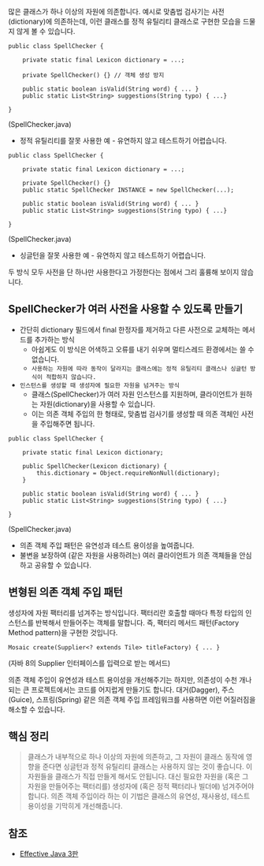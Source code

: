많은 클래스가 하나 이상의 자원에 의존합니다. 예시로 맞춤법 검사기는 사전(dictionary)에 의존하는데, 이런 클래스를 정적 유틸리티 클래스로 구현한 모습을 드물지 않게 볼 수 있습니다.
```
public class SpellChecker {

    private static final Lexicon dictionary = ...;

    private SpellChecker() {} // 객체 생성 방지

    public static boolean isValid(String word) { ... }
    public static List<String> suggestions(String typo) { ...}

}
```
(SpellChecker.java)
* 정적 유틸리티를 잘못 사용한 예 - 유연하지 않고 테스트하기 어렵습니다.

```
public class SpellChecker {

    private static final Lexicon dictionary = ...;

    private SpellChecker() {}
    public static SpellChecker INSTANCE = new SpellChecker(...);

    public static boolean isValid(String word) { ... }
    public static List<String> suggestions(String typo) { ...}

}
```
(SpellChecker.java)
* 싱글턴을 잘못 사용한 예 - 유연하지 않고 테스트하기 어렵습니다.

두 방식 모두 사전을 단 하나만 사용한다고 가정한다는 점에서 그리 훌륭해 보이지 않습니다.

## SpellChecker가 여러 사전을 사용할 수 있도록 만들기
* 간단히 dictionary 필드에서 final 한정자를 제거하고 다른 사전으로 교체하는 메서드를 추가하는 방식
  * 아쉽게도 이 방식은 어색하고 오류를 내기 쉬우며 멀티스레드 환경에서는 쓸 수 없습니다. 
  * ```사용하는 자원에 따라 동작이 달라지는 클래스에는 정적 유틸리티 클래스나 싱글턴 방식이 적합하지 않습니다.```
* ```인스턴스를 생성할 때 생성자에 필요한 자원을 넘겨주는 방식```
  * 클래스(SpellChecker)가 여러 자원 인스턴스를 지원하며, 클라이언트가 원하는 자원(dictionary)을 사용할 수 있습니다.
  * 이는 의존 객체 주입의 한 형태로, 맞춤법 검사기를 생성할 때 의존 객체인 사전을 주입해주면 됩니다.
```
public class SpellChecker {

    private static final Lexicon dictionary;

    public SpellChecker(Lexicon dictionary) {
        this.dictionary = Object.requireNonNull(dictionary);
    }

    public static boolean isValid(String word) { ... }
    public static List<String> suggestions(String typo) { ...}

}
```
(SpellChecker.java)
* 의존 객체 주입 패턴은 유연성과 테스트 용이성을 높여줍니다.
* 불변을 보장하여 (같은 자원을 사용하려는) 여러 클라이언트가 의존 객체들을 안심하고 공유할 수 있습니다.

## 변형된 의존 객체 주입 패턴
생성자에 자원 팩터리를 넘겨주는 방식입니다. 팩터리란 호출할 때마다 특정 타입의 인스턴스를 반복해서 만들어주는 객체를 말합니다. 즉, 팩터리 메서드 패턴(Factory Method pattern)을 구현한 것입니다.
```
Mosaic create(Supplier<? extends Tile> titleFactory) { ... }
```
(자바 8의 Supplier<T> 인터페이스를 입력으로 받는 메서드)

의존 객체 주입이 유연성과 테스트 용이성을 개선해주기는 하지만, 의존성이 수천 개나 되는 큰 프로젝트에서는 코드를 어지럽게 만들기도 합니다. 대거(Dagger), 주스(Guice), 스프링(Spring) 같은 의존 객체 주입 프레임워크를 사용하면 이런 어질러짐을 해소할 수 있습니다.

## 핵심 정리
> 클래스가 내부적으로 하나 이상의 자원에 의존하고, 그 자원이 클래스 동작에 영향을 준다면 싱글턴과 정적 유틸리티 클래스는 사용하지 않는 것이 좋습니다. 이 자원들을 클래스가 직접 만들게 해서도 안됩니다. 대신 필요한 자원을 (혹은 그 자원을 만들어주는 팩터리를) 생성자에 (혹은 정적 팩터리나 빌더에) 넘겨주어야 합니다. 의존 객체 주입이라 하는 이 기법은 클래스의 유연성, 재사용성, 테스트 용이성을 기막히게 개선해줍니다.

## 참조
* [Effective Java 3판](http://www.kyobobook.co.kr/product/detailViewKor.laf?mallGb=KOR&ejkGb=KOR&barcode=9788966262281)